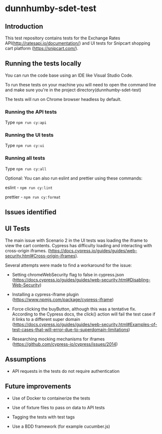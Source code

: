 # dunnhumby-sdet-test

## Introduction
This test repository contains tests for the Exchange Rates API(http://ratesapi.io/documentation/) and UI tests for Snipcart shopping cart platform (https://snipcart.com/). 

## Running the tests locally
You can run the code base using an IDE like Visual Studio Code.

To run these tests on your machine you will need to open the command line and make sure you're in the project directory(dunnhumby-sdet-test)

The tests will run on Chrome browser headless by default.

### Running the API tests

Type ```npm run cy:api```

### Running the UI tests

Type ```npm run cy:ui```

### Running all tests

Type ```npm run cy:all```

Optional:
You can also run eslint and prettier using these commands:

eslint - ```npm run cy:lint```

prettier - ```npm run cy:format```

## Issues identified

## UI Tests
The main issue with Scenario 2 in the UI tests was loading the iframe to view the cart contents. Cypress has difficulty loading and interacting with cross-origin iframes. (https://docs.cypress.io/guides/guides/web-security.html#Cross-origin-iframes). 

Several attempts were made to find a workaround for the issue:

- Setting chromeWebSecurity flag to false in cypress.json (https://docs.cypress.io/guides/guides/web-security.html#Disabling-Web-Security)

- Installing a cypress-iframe plugin (https://www.npmjs.com/package/cypress-iframe)

- Force clicking the buyButton, although this was a tentative fix. According to the Cypress docs, the click() action will fail the test case if it links to a different super domain (https://docs.cypress.io/guides/guides/web-security.html#Examples-of-test-cases-that-will-error-due-to-superdomain-limitations) 

- Researching mocking mechanisms for iframes (https://github.com/cypress-io/cypress/issues/2014)

## Assumptions

- API requests in the tests do not require authentication

## Future improvements

 - Use of Docker to containerize the tests
 
 - Use of fixture files to pass on data to API tests
 
 - Tagging the tests with test tags
 
 - Use a BDD framework (for example cucumber.js)
 
 
 
